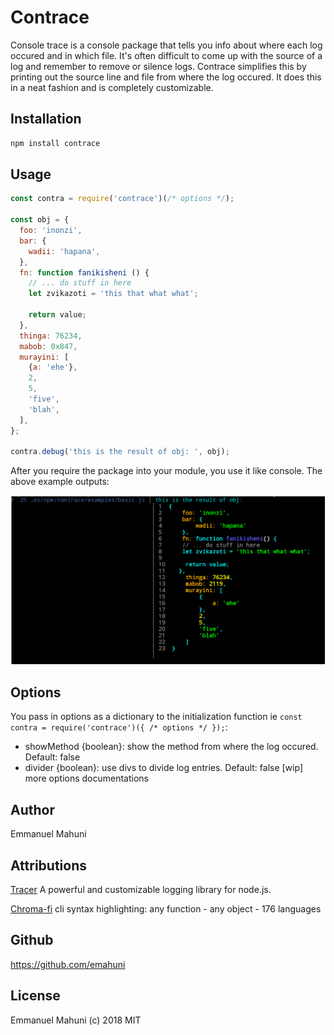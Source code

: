 # Contrace

Console trace is a console package that tells you info about where each log occured and in which file. It's often difficult to come up with the source of a log and remember to remove or silence logs. Contrace simplifies this by printing out the source line and file from where the log occured. It does this in a neat fashion and is completely customizable.


## Installation

```sh
npm install contrace
```

## Usage

```js
const contra = require('contrace')(/* options */);

const obj = {
  foo: 'inonzi',
  bar: {
    wadii: 'hapana',
  },
  fn: function fanikisheni () {
    // ... do stuff in here
    let zvikazoti = 'this that what what';

    return value;
  },
  thinga: 76234,
  mabob: 0x847,
  murayini: [
    {a: 'ehe'},
    2,
    5,
    'five',
    'blah',
  ],
};

contra.debug('this is the result of obj: ', obj);
```

After you require the package into your module, you use it like console. The above example outputs:

![Example 01](examples/basic.png)

## Options

You pass in options as a dictionary to the initialization function ie `const contra = require('contrace')({ /* options */ });`:

- showMethod {boolean}: show the method from where the log occured. Default: false
- divider {boolean}: use divs to divide log entries. Default: false
[wip] more options documentations

## Author

Emmanuel Mahuni

## Attributions

[Tracer](https://www.npmjs.com/package/tracer) A powerful and customizable logging library for node.js.

[Chroma-fi](https://www.npmjs.com/package/chromafi) cli syntax highlighting: any function - any object - 176 languages

## Github

https://github.com/emahuni

## License

Emmanuel Mahuni (c) 2018 MIT
